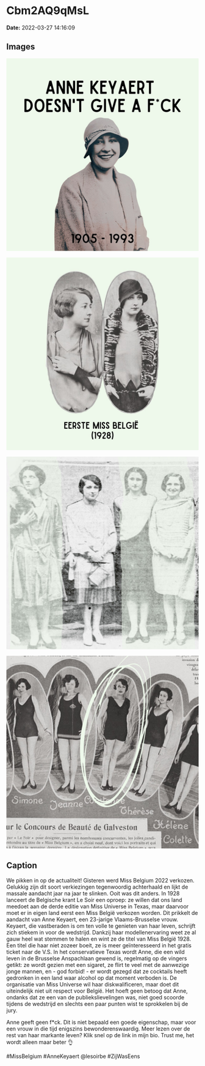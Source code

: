 # Cbm2AQ9qMsL

**Date:** 2022-03-27 14:16:09

## Images

![Image](../images_posts_json/Cbm2AQ9qMsL_0.jpg)

![Image](../images_posts_json/Cbm2AQ9qMsL_1.jpg)

![Image](../images_posts_json/Cbm2AQ9qMsL_2.jpg)

![Image](../images_posts_json/Cbm2AQ9qMsL_3.jpg)

## Caption

We pikken in op de actualiteit! Gisteren werd Miss Belgium 2022 verkozen. Gelukkig zijn dit soort verkiezingen tegenwoordig achterhaald en lijkt de massale aandacht jaar na jaar te slinken. Ooit was dit anders. In 1928 lanceert de Belgische krant Le Soir een oproep: ze willen dat ons land meedoet aan de derde editie van Miss Universe in Texas, maar daarvoor moet er in eigen land eerst een Miss België verkozen worden. Dit prikkelt de aandacht van Anne Keyaert, een 23-jarige Vlaams-Brusselse vrouw. Keyaert, die vastberaden is om ten volle te genieten van haar leven, schrijft zich stiekem in voor de wedstrijd. Dankzij haar modellenervaring weet ze al gauw heel wat stemmen te halen en wint ze de titel van Miss België 1928. Een titel die haar niet zozeer boeit, ze is meer geïnteresseerd in het gratis ticket naar de V.S. In het conservatieve Texas wordt Anne, die een wild leven in de Brusselse Anspachlaan gewend is, regelmatig op de vingers getikt: ze wordt gezien met een sigaret, ze flirt te veel met de aanwezige jonge mannen, en - god forbid! - er wordt gezegd dat ze cocktails heeft gedronken in een land waar alcohol op dat moment verboden is. De organisatie van Miss Universe wil haar diskwalificeren, maar doet dit uiteindelijk niet uit respect voor België. Het hoeft geen betoog dat Anne, ondanks dat ze een van de publiekslievelingen was, niet goed scoorde tijdens de wedstrijd en slechts een paar punten wist te sprokkelen bij de jury. 

Anne geeft geen f*ck. Dit is niet bepaald een goede eigenschap, maar voor een vrouw in die tijd enigszins bewonderenswaardig. Meer lezen over de rest van haar markante leven? Klik snel op de link in mijn bio. Trust me, het wordt alleen maar beter 👌

#MissBelgium #AnneKeyaert @lesoirbe #ZijWasEens

